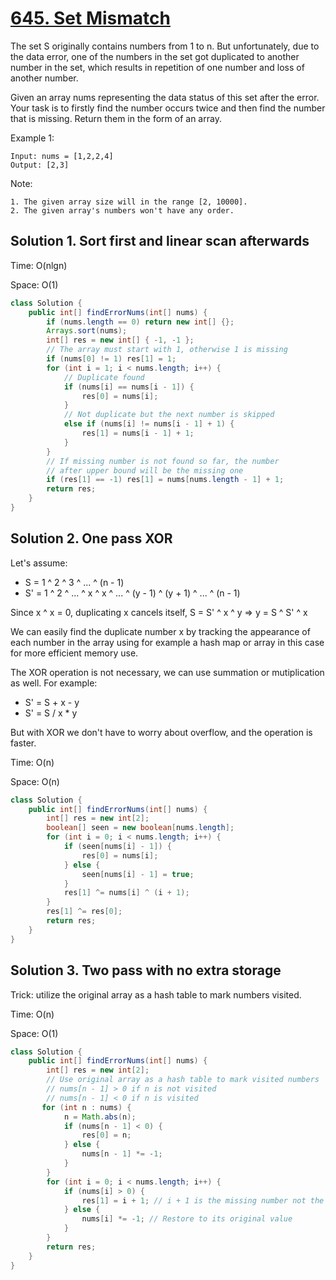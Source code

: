 # [645. Set Mismatch](https://leetcode.com/problems/set-mismatch/description/)

The set S originally contains numbers from 1 to n. But unfortunately, due to the data error, one of the numbers in the set got duplicated to another number in the set, which results in repetition of one number and loss of another number.

Given an array nums representing the data status of this set after the error. Your task is to firstly find the number occurs twice and then find the number that is missing. Return them in the form of an array.

Example 1:

```
Input: nums = [1,2,2,4]
Output: [2,3]
```

Note:

```
1. The given array size will in the range [2, 10000].
2. The given array's numbers won't have any order.
```

## Solution 1. Sort first and linear scan afterwards

Time: O(nlgn)

Space: O(1)

```java
class Solution {
    public int[] findErrorNums(int[] nums) {
        if (nums.length == 0) return new int[] {};
        Arrays.sort(nums);
        int[] res = new int[] { -1, -1 };
        // The array must start with 1, otherwise 1 is missing
        if (nums[0] != 1) res[1] = 1;
        for (int i = 1; i < nums.length; i++) {
            // Duplicate found
            if (nums[i] == nums[i - 1]) {
                res[0] = nums[i];
            }
            // Not duplicate but the next number is skipped
            else if (nums[i] != nums[i - 1] + 1) {
                res[1] = nums[i - 1] + 1;
            }
        }
        // If missing number is not found so far, the number
        // after upper bound will be the missing one
        if (res[1] == -1) res[1] = nums[nums.length - 1] + 1;
        return res;
    }
}
```

## Solution 2. One pass XOR

Let's assume:

- S = 1 ^ 2 ^ 3 ^ ... ^ (n - 1)
- S' = 1 ^ 2 ^ ... ^ x ^ x ^ ... ^ (y - 1) ^ (y + 1) ^ ... ^ (n - 1)

Since x ^ x = 0, duplicating x cancels itself, S = S' ^ x ^ y => y = S ^ S' ^ x

We can easily find the duplicate number x by tracking the appearance of each number in the array using for example a hash map or array in this case for more efficient memory use.

The XOR operation is not necessary, we can use summation or mutiplication as well. For example:

- S' = S + x - y
- S' = S / x * y

But with XOR we don't have to worry about overflow, and the operation is faster.

Time: O(n)

Space: O(n)

```java
class Solution {
    public int[] findErrorNums(int[] nums) {
        int[] res = new int[2];
        boolean[] seen = new boolean[nums.length];
        for (int i = 0; i < nums.length; i++) {
            if (seen[nums[i] - 1]) {
                res[0] = nums[i];
            } else {
                seen[nums[i] - 1] = true;
            }
            res[1] ^= nums[i] ^ (i + 1);
        }
        res[1] ^= res[0];
        return res;
    }
}
```

## Solution 3. Two pass with no extra storage

Trick: utilize the original array as a hash table to mark numbers visited.

Time: O(n)

Space: O(1)

```java
class Solution {
    public int[] findErrorNums(int[] nums) {
        int[] res = new int[2];
        // Use original array as a hash table to mark visited numbers
        // nums[n - 1] > 0 if n is not visited
        // nums[n - 1] < 0 if n is visited
       for (int n : nums) {
            n = Math.abs(n);
            if (nums[n - 1] < 0) {
                res[0] = n;
            } else {
                nums[n - 1] *= -1;
            }
        }
        for (int i = 0; i < nums.length; i++) {
            if (nums[i] > 0) {
                res[1] = i + 1; // i + 1 is the missing number not the respective value
            } else {
                nums[i] *= -1; // Restore to its original value
            }
        }
        return res;
    }
}
```
